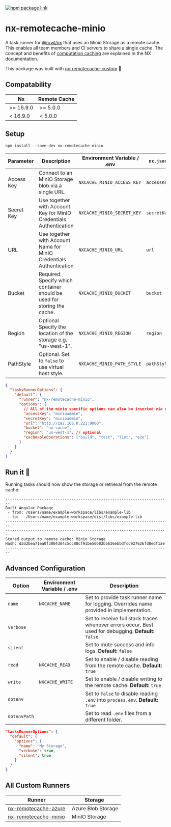 [![npm package link](https://img.shields.io/npm/v/nx-remotecache-minio)](https://www.npmjs.com/package/nx-remotecache-minio)

# nx-remotecache-minio

A task runner for [@nrwl/nx](https://nx.dev/react) that uses an Minio Storage as a remote cache. This enables all team members and CI servers to share a single cache. The concept and benefits of [computation caching](https://nx.dev/angular/guides/computation-caching) are explained in the NX documentation.

This package was built with [nx-remotecache-custom](https://www.npmjs.com/package/nx-remotecache-custom) 🙌

## Compatability

|  Nx        | Remote Cache |
| ---------- | ------------ |
|  >= 16.9.0 |  >= 5.0.0    |
|  < 16.9.0  |  < 5.0.0     |

## Setup

```
npm install --save-dev nx-remotecache-minio
```

| Parameter  | Description                                                             |  Environment Variable / .env | `nx.json`   |
| ---------- |-------------------------------------------------------------------------| ---------------------------- | ----------- |
| Access Key | Connect to an MinIO Storage blob via a single URL.                      | `NXCACHE_MINIO_ACCESS_KEY`   | `accessKey` |
| Secret Key | Use together with Account Key for MinIO Credentials Authentication      | `NXCACHE_MINIO_SECRET_KEY`   | `secretKey` |
| URL        | Use together with Account Name for MinIO Credentials Authentication     | `NXCACHE_MINIO_URL`          | `url`       |
| Bucket     | Required. Specify which container should be used for storing the cache. | `NXCACHE_MINIO_BUCKET`       | `bucket`    |
| Region     | Optional. Specify the location of the storage e.g. "us-west-1".         | `NXCACHE_MINIO_REGION`       | `region`    |
| PathStyle  | Optional. Set to `false` to use virtual host style.                     | `NXCACHE_MINIO_PATH_STYLE`   | `pathStyle` |

```json
{
  "tasksRunnerOptions": {
    "default": {
      "runner": "nx-remotecache-minio",
      "options": {
        // All of the minio specific options can also be inserted via environment variables! ⬆️
        "accessKey": "minioadmin",
        "secretKey": "minioadmin",
        "url": "http://192.168.0.221:9000",
        "bucket": "nx-cache",
        "region": "us-west-1", // optional
        "cacheableOperations": ["build", "test", "lint", "e2e"]
      }
    }
  }
}
```

## Run it 🚀

Running tasks should now show the storage or retrieval from the remote cache:

```
------------------------------------------------------------------------
Built Angular Package
 - from: /Users/name/example-workspace/libs/example-lib
 - to:   /Users/name/example-workspace/dist/libs/example-lib
------------------------------------------------------------------------
------------------------------------------------------------------------
Stored output to remote cache: Minio Storage
Hash: d3d2bea71ea0f3004304c5cc88cf91be50b02bb636ebbdfcc927626fd8edf1ae
------------------------------------------------------------------------
```

## Advanced Configuration

| Option       | Environment Variable / .env | Description                                                                                           |
| ------------ | --------------------------- | ----------------------------------------------------------------------------------------------------- |
| `name`       | `NXCACHE_NAME`              | Set to provide task runner name for logging. Overrides name provided in implementation.               |
| `verbose`    |                             | Set to receive full stack traces whenever errors occur. Best used for debugging. **Default:** `false` |
| `silent`     |                             | Set to mute success and info logs. **Default:** `false`                                               |
| `read`       | `NXCACHE_READ`              | Set to enable / disable reading from the remote cache. **Default:** `true`                            |
| `write`      | `NXCACHE_WRITE`             | Set to enable / disable writing to the remote cache. **Default:** `true`                              |
| `dotenv`     |                             | Set to `false` to disable reading `.env` into `process.env`. **Default:** `true`                      |
| `dotenvPath` |                             | Set to read `.env` files from a different folder.                                                     |

```json
"tasksRunnerOptions": {
  "default": {
    "options": {
      "name": "My Storage",
      "verbose": true,
      "silent": true
    }
  }
}
```

## All Custom Runners

| Runner                                                                     | Storage             |
| -------------------------------------------------------------------------- | ------------------- |
| [nx-remotecache-azure](https://www.npmjs.com/package/nx-remotecache-azure) |  Azure Blob Storage |
| [nx-remotecache-minio](https://www.npmjs.com/package/nx-remotecache-minio) |  MinIO Storage      |
